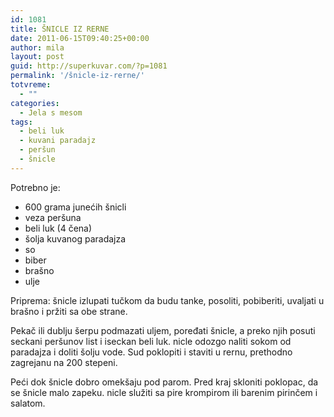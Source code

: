 ```yaml
---
id: 1081
title: ŠNICLE IZ RERNE
date: 2011-06-15T09:40:25+00:00
author: mila
layout: post
guid: http://superkuvar.com/?p=1081
permalink: '/šnicle-iz-rerne/'
totvreme:
  - ""
categories:
  - Jela s mesom
tags:
  - beli luk
  - kuvani paradajz
  - peršun
  - šnicle
---
```

Potrebno je:

  * 600 grama junećih šnicli
  * veza peršuna
  * beli luk (4 čena)
  * šolja kuvanog paradajza
  * so
  * biber
  * brašno
  * ulje

Priprema: šnicle izlupati tučkom da budu tanke, posoliti, pobiberiti, uvaljati u brašno i pržiti sa obe strane.

Pekač ili dublju šerpu podmazati uljem, poređati šnicle, a preko njih posuti seckani peršunov list i iseckan beli luk.  nicle odozgo naliti sokom od paradajza i doliti šolju vode. Sud poklopiti i staviti u rernu, prethodno zagrejanu na 200 stepeni.

Peći dok šnicle dobro omekšaju pod parom. Pred kraj skloniti poklopac, da se šnicle malo zapeku.  nicle služiti sa pire krompirom ili barenim pirinčem i salatom.